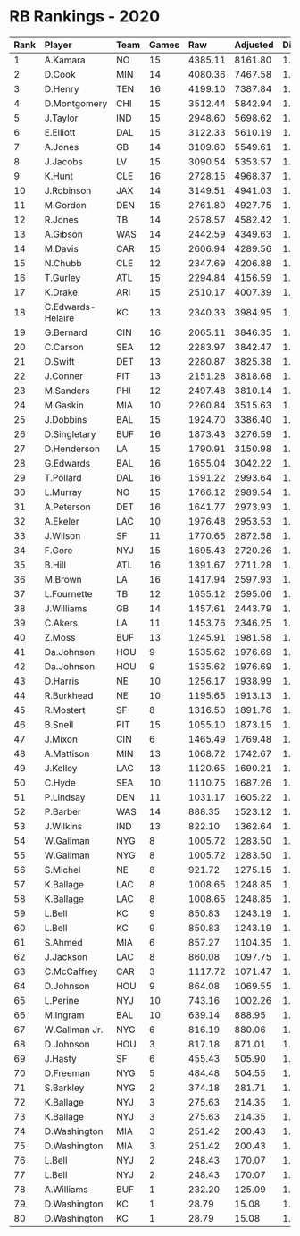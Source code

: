 # RB Rankings - 2020

| Rank | Player            | Team | Games | Raw     | Adjusted | Difficulty | Avg/Game | Typical | Consistency    | Trend    |
| :----| :-----------------| :----| :-----| :-------| :--------| :----------| :--------| :-------| :--------------| :--------|
| 1    | A.Kamara          | NO   | 15    | 4385.11 | 8161.80  | 1.038      | 544.12   | 567.48  | 8/1/6          | +107.5%  |
| 2    | D.Cook            | MIN  | 14    | 4080.36 | 7467.58  | 1.071      | 533.40   | 524.19  | 6/2/6          | +55.6%   |
| 3    | D.Henry           | TEN  | 16    | 4199.10 | 7387.84  | 1.072      | 461.74   | 470.23  | 6/3/7          | +84.4%   |
| 4    | D.Montgomery      | CHI  | 15    | 3512.44 | 5842.94  | 1.044      | 389.53   | 389.73  | 7/2/6          | +85.7%   |
| 5    | J.Taylor          | IND  | 15    | 2948.60 | 5698.62  | 1.063      | 379.91   | 357.88  | 7/0/8          | +91.0%   |
| 6    | E.Elliott         | DAL  | 15    | 3122.33 | 5610.19  | 1.053      | 374.01   | 384.24  | 7/2/6          | +92.5%   |
| 7    | A.Jones           | GB   | 14    | 3109.60 | 5549.61  | 1.050      | 396.40   | 402.96  | 7/1/6          | +66.6%   |
| 8    | J.Jacobs          | LV   | 15    | 3090.54 | 5353.57  | 1.063      | 356.90   | 370.76  | 8/2/5          | +94.2%   |
| 9    | K.Hunt            | CLE  | 16    | 2728.15 | 4968.37  | 1.074      | 310.52   | 323.34  | 10/1/5         | +97.7%   |
| 10   | J.Robinson        | JAX  | 14    | 3149.51 | 4941.03  | 1.050      | 352.93   | 329.18  | 7/1/6          | +73.8%   |
| 11   | M.Gordon          | DEN  | 15    | 2761.80 | 4927.75  | 1.048      | 328.52   | 337.82  | 8/0/7          | +133.4%  |
| 12   | R.Jones           | TB   | 14    | 2578.57 | 4582.42  | 1.053      | 327.32   | 318.48  | 7/0/7          | +108.0%  |
| 13   | A.Gibson          | WAS  | 14    | 2442.59 | 4349.63  | 1.035      | 310.69   | 315.22  | 9/0/5          | +81.6%   |
| 14   | M.Davis           | CAR  | 15    | 2606.94 | 4289.56  | 1.075      | 285.97   | 301.26  | 9/1/5          | +116.1%  |
| 15   | N.Chubb           | CLE  | 12    | 2347.69 | 4206.88  | 1.076      | 350.57   | 399.90  | 7/2/3          | +84.1%   |
| 16   | T.Gurley          | ATL  | 15    | 2294.84 | 4156.59  | 1.058      | 277.11   | 300.76  | 9/1/5          | +146.4%  |
| 17   | K.Drake           | ARI  | 15    | 2510.17 | 4007.39  | 1.035      | 267.16   | 263.96  | 8/1/6          | +96.6%   |
| 18   | C.Edwards-Helaire | KC   | 13    | 2340.33 | 3984.95  | 1.030      | 306.53   | 297.28  | 5/2/6          | +60.6%   |
| 19   | G.Bernard         | CIN  | 16    | 2065.11 | 3846.35  | 1.035      | 240.40   | 283.35  | 10/1/5         | +241.0%  |
| 20   | C.Carson          | SEA  | 12    | 2283.97 | 3842.47  | 1.035      | 320.21   | 341.96  | 6/3/3          | +65.6%   |
| 21   | D.Swift           | DET  | 13    | 2280.87 | 3825.38  | 1.053      | 294.26   | 290.42  | 6/1/6          | +106.0%  |
| 22   | J.Conner          | PIT  | 13    | 2151.28 | 3818.68  | 1.048      | 293.74   | 277.80  | 5/1/7          | +143.1%  |
| 23   | M.Sanders         | PHI  | 12    | 2497.48 | 3810.14  | 1.031      | 317.51   | 338.17  | 9/0/3          | +112.9%  |
| 24   | M.Gaskin          | MIA  | 10    | 2260.84 | 3515.63  | 1.049      | 351.56   | 331.12  | 4/1/5          | +52.9%   |
| 25   | J.Dobbins         | BAL  | 15    | 1924.70 | 3386.40  | 1.058      | 225.76   | 219.59  | 6/2/7          | +143.1%  |
| 26   | D.Singletary      | BUF  | 16    | 1873.43 | 3276.59  | 1.020      | 204.79   | 216.56  | 9/1/6          | +160.0%  |
| 27   | D.Henderson       | LA   | 15    | 1790.91 | 3150.98  | 1.070      | 210.07   | 197.94  | 7/0/8          | +267.4%  |
| 28   | G.Edwards         | BAL  | 16    | 1655.04 | 3042.22  | 1.081      | 190.14   | 229.39  | 12/0/4         | +204.9%  |
| 29   | T.Pollard         | DAL  | 16    | 1591.22 | 2993.64  | 1.048      | 187.10   | 168.99  | 9/1/6          | +200.2%  |
| 30   | L.Murray          | NO   | 15    | 1766.12 | 2989.54  | 1.076      | 199.30   | 205.42  | 8/2/5          | +97.9%   |
| 31   | A.Peterson        | DET  | 16    | 1641.77 | 2973.93  | 1.069      | 185.87   | 184.12  | 8/1/7          | +197.8%  |
| 32   | A.Ekeler          | LAC  | 10    | 1976.48 | 2953.53  | 1.030      | 295.35   | 320.01  | 6/1/3          | +110.9%  |
| 33   | J.Wilson          | SF   | 11    | 1770.65 | 2872.58  | 1.070      | 261.14   | 276.28  | 7/0/4          | +358.1%  |
| 34   | F.Gore            | NYJ  | 15    | 1695.43 | 2720.26  | 1.045      | 181.35   | 167.98  | 5/3/7          | +139.1%  |
| 35   | B.Hill            | ATL  | 16    | 1391.67 | 2711.28  | 1.039      | 169.46   | 167.53  | 10/0/6         | +162.0%  |
| 36   | M.Brown           | LA   | 16    | 1417.94 | 2597.93  | 1.046      | 162.37   | 167.88  | 12/0/4         | +225.6%  |
| 37   | L.Fournette       | TB   | 12    | 1655.12 | 2595.06  | 1.036      | 216.26   | 215.81  | 7/0/5          | +190.6%  |
| 38   | J.Williams        | GB   | 14    | 1457.61 | 2443.79  | 1.047      | 174.56   | 179.26  | 8/1/5          | +156.7%  |
| 39   | C.Akers           | LA   | 11    | 1453.76 | 2346.25  | 1.082      | 213.30   | 236.47  | 7/0/4          | +177.4%  |
| 40   | Z.Moss            | BUF  | 13    | 1245.91 | 1981.58  | 1.040      | 152.43   | 134.71  | 5/0/8          | +179.4%  |
| 41   | Da.Johnson        | HOU  | 9     | 1535.62 | 1976.69  | 1.043      | 219.63   | 222.10  | 8/0/4          | +107.6%  |
| 42   | Da.Johnson        | HOU  | 9     | 1535.62 | 1976.69  | 1.043      | 219.63   | 222.10  | 8/0/4          | +107.6%  |
| 43   | D.Harris          | NE   | 10    | 1256.17 | 1938.99  | 1.090      | 193.90   | 188.77  | 6/1/3          | INACTIVE |
| 44   | R.Burkhead        | NE   | 10    | 1195.65 | 1913.13  | 1.049      | 191.31   | 176.27  | 7/0/3          | INACTIVE |
| 45   | R.Mostert         | SF   | 8     | 1316.50 | 1891.76  | 1.051      | 236.47   | 241.75  | 5/1/2          | +94.5%   |
| 46   | B.Snell           | PIT  | 15    | 1055.10 | 1873.15  | 1.067      | 124.88   | 111.50  | 9/0/6          | +490.0%  |
| 47   | J.Mixon           | CIN  | 6     | 1465.49 | 1769.48  | 1.035      | 294.91   | 268.71  | 3/1/2          | INACTIVE |
| 48   | A.Mattison        | MIN  | 13    | 1068.72 | 1742.67  | 1.064      | 134.05   | 74.45   | 6/0/7          | +606.0%  |
| 49   | J.Kelley          | LAC  | 13    | 1120.65 | 1690.21  | 1.046      | 130.02   | 117.10  | 5/0/8          | +206.0%  |
| 50   | C.Hyde            | SEA  | 10    | 1110.75 | 1687.26  | 1.043      | 168.73   | 152.87  | 4/2/4          | +135.5%  |
| 51   | P.Lindsay         | DEN  | 11    | 1031.17 | 1605.22  | 1.049      | 145.93   | 144.33  | 6/2/3          | +133.9%  |
| 52   | P.Barber          | WAS  | 14    | 888.35  | 1523.12  | 1.096      | 108.79   | 82.04   | 8/1/5          | +464.8%  |
| 53   | J.Wilkins         | IND  | 13    | 822.10  | 1362.64  | 1.052      | 104.82   | 86.79   | 5/1/7          | +329.7%  |
| 54   | W.Gallman         | NYG  | 8     | 1005.72 | 1283.50  | 1.087      | 160.44   | 147.27  | 8/0/6          | +257.8%  |
| 55   | W.Gallman         | NYG  | 8     | 1005.72 | 1283.50  | 1.087      | 160.44   | 147.27  | 8/0/6          | +257.8%  |
| 56   | S.Michel          | NE   | 8     | 921.72  | 1275.15  | 1.080      | 159.39   | 171.40  | 6/0/2          | +133.2%  |
| 57   | K.Ballage         | LAC  | 8     | 1008.65 | 1248.85  | 1.042      | 156.11   | 154.63  | 6/1/4          | +201.0%  |
| 58   | K.Ballage         | LAC  | 8     | 1008.65 | 1248.85  | 1.042      | 156.11   | 154.63  | 6/1/4          | +201.0%  |
| 59   | L.Bell            | KC   | 9     | 850.83  | 1243.19  | 1.041      | 138.13   | 69.77   | 6/0/5          | +125.8%  |
| 60   | L.Bell            | KC   | 9     | 850.83  | 1243.19  | 1.041      | 138.13   | 69.77   | 6/0/5          | +125.8%  |
| 61   | S.Ahmed           | MIA  | 6     | 857.27  | 1104.35  | 1.039      | 184.06   | 183.97  | 3/0/3          | +244.4%  |
| 62   | J.Jackson         | LAC  | 8     | 860.08  | 1097.75  | 1.019      | 137.22   | 172.34  | 5/0/3          | +340.8%  |
| 63   | C.McCaffrey       | CAR  | 3     | 1117.72 | 1071.47  | 1.058      | 357.16   | 357.16  | 2/0/1          | INACTIVE |
| 64   | D.Johnson         | HOU  | 9     | 864.08  | 1069.55  | 1.056      | 118.84   | 91.46   | 3/0/6          | INACTIVE |
| 65   | L.Perine          | NYJ  | 10    | 743.16  | 1002.26  | 1.032      | 100.23   | 85.56   | 3/0/7          | +185.5%  |
| 66   | M.Ingram          | BAL  | 10    | 639.14  | 888.95   | 1.060      | 88.90    | 81.45   | 5/1/4          | +146.5%  |
| 67   | W.Gallman Jr.     | NYG  | 6     | 816.19  | 880.06   | 1.087      | 146.68   | 146.68  | None/None/None | None     |
| 68   | D.Johnson         | HOU  | 3     | 817.18  | 871.01   | 1.043      | 290.34   | 290.34  | None/None/None | None     |
| 69   | J.Hasty           | SF   | 6     | 455.43  | 505.90   | 1.037      | 84.32    | 85.26   | 3/1/2          | INACTIVE |
| 70   | D.Freeman         | NYG  | 5     | 484.48  | 504.55   | 1.026      | 100.91   | 88.49   | 2/0/3          | INACTIVE |
| 71   | S.Barkley         | NYG  | 2     | 374.18  | 281.71   | 1.042      | 140.86   | 140.86  | 1/0/1          | INACTIVE |
| 72   | K.Ballage         | NYJ  | 3     | 275.63  | 214.35   | 1.042      | 71.45    | 154.63  | 6/1/4          | +201.0%  |
| 73   | K.Ballage         | NYJ  | 3     | 275.63  | 214.35   | 1.042      | 71.45    | 154.63  | 6/1/4          | +201.0%  |
| 74   | D.Washington      | MIA  | 3     | 251.42  | 200.43   | 1.034      | 66.81    | 63.17   | 2/0/2          | INACTIVE |
| 75   | D.Washington      | MIA  | 3     | 251.42  | 200.43   | 1.034      | 66.81    | 63.17   | 2/0/2          | INACTIVE |
| 76   | L.Bell            | NYJ  | 2     | 248.43  | 170.07   | 1.041      | 85.04    | 69.77   | 6/0/5          | +125.8%  |
| 77   | L.Bell            | NYJ  | 2     | 248.43  | 170.07   | 1.041      | 85.04    | 69.77   | 6/0/5          | +125.8%  |
| 78   | A.Williams        | BUF  | 1     | 232.20  | 125.09   | 1.117      | 125.09   | 125.09  | 0/1/0          | N/A      |
| 79   | D.Washington      | KC   | 1     | 28.79   | 15.08    | 1.034      | 15.08    | 63.17   | 2/0/2          | INACTIVE |
| 80   | D.Washington      | KC   | 1     | 28.79   | 15.08    | 1.034      | 15.08    | 63.17   | 2/0/2          | INACTIVE |

